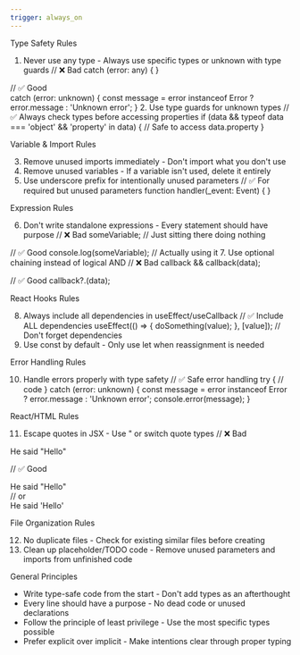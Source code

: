 ```yaml
---
trigger: always_on
---
```


  Type Safety Rules

  1. Never use any type - Always use specific types or unknown with type guards
  // ❌ Bad
  catch (error: any) { }

  // ✅ Good  
  catch (error: unknown) {
    const message = error instanceof Error ? error.message : 'Unknown error';
  }
  2. Use type guards for unknown types
  // ✅ Always check types before accessing properties
  if (data && typeof data === 'object' && 'property' in data) {
    // Safe to access data.property
  }

  Variable & Import Rules

  3. Remove unused imports immediately - Don't import what you don't use
  4. Remove unused variables - If a variable isn't used, delete it entirely
  5. Use underscore prefix for intentionally unused parameters
  // ✅ For required but unused parameters
  function handler(_event: Event) { }

  Expression Rules

  6. Don't write standalone expressions - Every statement should have purpose
  // ❌ Bad
  someVariable; // Just sitting there doing nothing

  // ✅ Good
  console.log(someVariable); // Actually using it
  7. Use optional chaining instead of logical AND
  // ❌ Bad
  callback && callback(data);

  // ✅ Good
  callback?.(data);

  React Hooks Rules

  8. Always include all dependencies in useEffect/useCallback
  // ✅ Include ALL dependencies
  useEffect(() => {
    doSomething(value);
  }, [value]); // Don't forget dependencies
  9. Use const by default - Only use let when reassignment is needed

  Error Handling Rules

  10. Handle errors properly with type safety
  // ✅ Safe error handling
  try {
    // code
  } catch (error: unknown) {
    const message = error instanceof Error ? error.message : 'Unknown error';
    console.error(message);
  }

  React/HTML Rules

  11. Escape quotes in JSX - Use &quot; or switch quote types
  // ❌ Bad
  <div>He said "Hello"</div>

  // ✅ Good
  <div>He said &quot;Hello&quot;</div>
  // or
  <div>He said 'Hello'</div>

  File Organization Rules

  12. No duplicate files - Check for existing similar files before creating
  13. Clean up placeholder/TODO code - Remove unused parameters and imports from unfinished code

  General Principles

  - Write type-safe code from the start - Don't add types as an afterthought
  - Every line should have a purpose - No dead code or unused declarations
  - Follow the principle of least privilege - Use the most specific types possible
  - Prefer explicit over implicit - Make intentions clear through proper typing